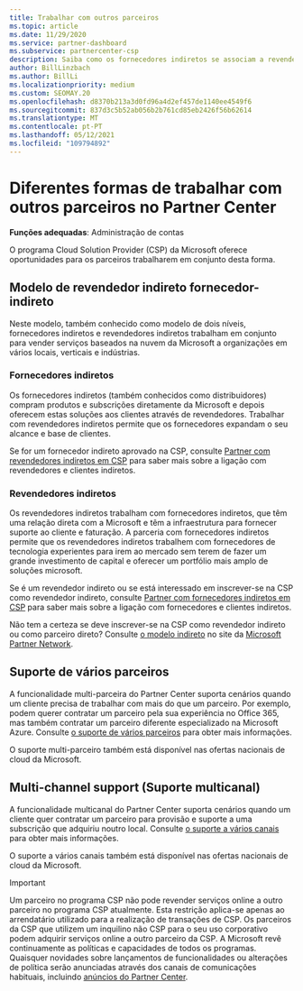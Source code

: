```yaml
---
title: Trabalhar com outros parceiros
ms.topic: article
ms.date: 11/29/2020
ms.service: partner-dashboard
ms.subservice: partnercenter-csp
description: Saiba como os fornecedores indiretos se associam a revendedores indiretos no programa Cloud Solution Provider (CSP) e determine qual o papel certo para si.
author: BillLinzbach
ms.author: BillLi
ms.localizationpriority: medium
ms.custom: SEOMAY.20
ms.openlocfilehash: d8370b213a3d0fd96a4d2ef457de1140ee4549f6
ms.sourcegitcommit: 837d3c5b52ab056b2b761cd85eb2426f56b62614
ms.translationtype: MT
ms.contentlocale: pt-PT
ms.lasthandoff: 05/12/2021
ms.locfileid: "109794892"
---
```

# <a name="different-ways-you-can-work-with-other-partners-in-partner-center"></a>Diferentes formas de trabalhar com outros parceiros no Partner Center

**Funções adequadas**: Administração de contas

O programa Cloud Solution Provider (CSP) da Microsoft oferece oportunidades para os parceiros trabalharem em conjunto desta forma.

## <a name="indirect-provider-indirect-reseller-model"></a>Modelo de revendedor indireto fornecedor-indireto

Neste modelo, também conhecido como modelo de dois níveis, fornecedores indiretos e revendedores indiretos trabalham em conjunto para vender serviços baseados na nuvem da Microsoft a organizações em vários locais, verticais e indústrias.

### <a name="indirect-providers"></a>Fornecedores indiretos

Os fornecedores indiretos (também conhecidos como distribuidores) compram produtos e subscrições diretamente da Microsoft e depois oferecem estas soluções aos clientes através de revendedores. Trabalhar com revendedores indiretos permite que os fornecedores expandam o seu alcance e base de clientes.

Se for um fornecedor indireto aprovado na CSP, consulte [Partner com revendedores indiretos em CSP](indirect-provider-tasks-in-partner-center.md) para saber mais sobre a ligação com revendedores e clientes indiretos.

### <a name="indirect-resellers"></a>Revendedores indiretos

Os revendedores indiretos trabalham com fornecedores indiretos, que têm uma relação direta com a Microsoft e têm a infraestrutura para fornecer suporte ao cliente e faturação. A parceria com fornecedores indiretos permite que os revendedores indiretos trabalhem com fornecedores de tecnologia experientes para irem ao mercado sem terem de fazer um grande investimento de capital e oferecer um portfólio mais amplo de soluções microsoft.

Se é um revendedor indireto ou se está interessado em inscrever-se na CSP como revendedor indireto, consulte [Partner com fornecedores indiretos em CSP](indirect-reseller-tasks-in-partner-center.md) para saber mais sobre a ligação com fornecedores e clientes indiretos.

Não tem a certeza se deve inscrever-se na CSP como revendedor indireto ou como parceiro direto? Consulte [o modelo indireto](https://partner.microsoft.com/cloud-solution-provider/indirect) no site da [Microsoft Partner Network](https://partner.microsoft.com).

## <a name="multi-partner-support"></a>Suporte de vários parceiros

A funcionalidade multi-parceira do Partner Center suporta cenários quando um cliente precisa de trabalhar com mais do que um parceiro. Por exemplo, podem querer contratar um parceiro pela sua experiência no Office 365, mas também contratar um parceiro diferente especializado na Microsoft Azure. Consulte [o suporte de vários parceiros](multipartner.md) para obter mais informações.

O suporte multi-parceiro também está disponível nas ofertas nacionais de cloud da Microsoft.

## <a name="multi-channel-support"></a>Multi-channel support (Suporte multicanal)

A funcionalidade multicanal do Partner Center suporta cenários quando um cliente quer contratar um parceiro para provisão e suporte a uma subscrição que adquiriu noutro local. Consulte [o suporte a vários canais](multichannel.md) para obter mais informações.

O suporte a vários canais também está disponível nas ofertas nacionais de cloud da Microsoft.

> [!IMPORTANT]  
> Um parceiro no programa CSP não pode revender serviços online a outro parceiro no programa CSP atualmente. Esta restrição aplica-se apenas ao arrendatário utilizado para a realização de transações de CSP. Os parceiros da CSP que utilizem um inquilino não CSP para o seu uso corporativo podem adquirir serviços online a outro parceiro da CSP. A Microsoft revê continuamente as políticas e capacidades de todos os programas. Quaisquer novidades sobre lançamentos de funcionalidades ou alterações de política serão anunciadas através dos canais de comunicações habituais, incluindo [anúncios do Partner Center](announcements/index.md).
